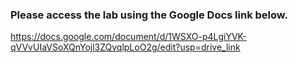 ### Please access the lab using the Google Docs link below.
https://docs.google.com/document/d/1WSXO-p4LgiYVK-qVVvUIaVSoXQnYojl3ZQvqlpLoO2g/edit?usp=drive_link
